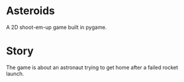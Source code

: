 # Asteroids
A 2D shoot-em-up game built in pygame. 

# Story 
The game is about an astronaut trying to get home after a failed rocket launch. 
